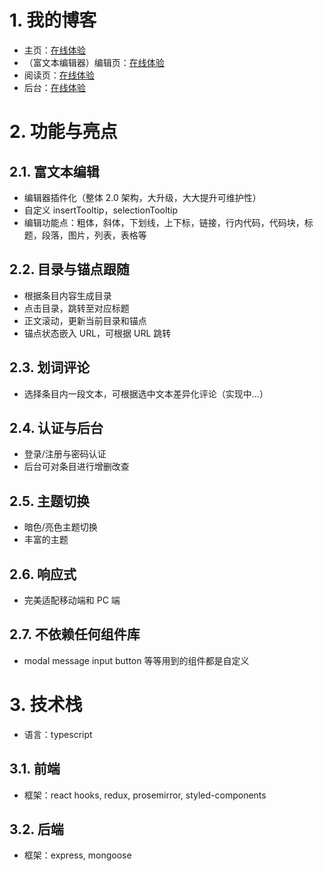 # 1. 我的博客

- 主页：[在线体验](http://www.trigold.tech/)
- （富文本编辑器）编辑页：[在线体验](http://www.trigold.tech/edit/articles/638e2cf04b6f17eaafbcd240)
- 阅读页：[在线体验](http://www.trigold.tech/articles/638e2cf04b6f17eaafbcd240)
- 后台：[在线体验](http://www.trigold.tech/admin)

# 2. 功能与亮点

## 2.1. 富文本编辑

- 编辑器插件化（整体 2.0 架构，大升级，大大提升可维护性）
- 自定义 insertTooltip，selectionTooltip
- 编辑功能点：粗体，斜体，下划线，上下标，链接，行内代码，代码块，标题，段落，图片，列表，表格等

## 2.2. 目录与锚点跟随

- 根据条目内容生成目录
- 点击目录，跳转至对应标题
- 正文滚动，更新当前目录和锚点
- 锚点状态嵌入 URL，可根据 URL 跳转

## 2.3. 划词评论

- 选择条目内一段文本，可根据选中文本差异化评论（实现中...）

## 2.4. 认证与后台

- 登录/注册与密码认证
- 后台可对条目进行增删改查

## 2.5. 主题切换

- 暗色/亮色主题切换
- 丰富的主题

## 2.6. 响应式

- 完美适配移动端和 PC 端

## 2.7. 不依赖任何组件库

- modal message input button 等等用到的组件都是自定义

# 3. 技术栈

- 语言：typescript

## 3.1. 前端

- 框架：react hooks, redux, prosemirror, styled-components

## 3.2. 后端

- 框架：express, mongoose
